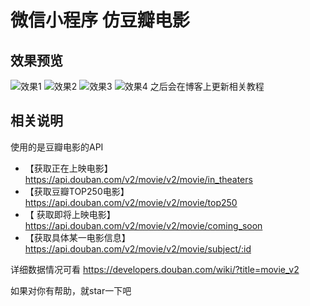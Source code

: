 # 微信小程序 仿豆瓣电影

## 效果预览
![效果1][1]
![效果2][3]
![效果3][4]
![效果4][2]
之后会在博客上更新相关教程

  ## 相关说明
  使用的是豆瓣电影的API

 - 【获取正在上映电影】  
 https://api.douban.com/v2/movie/v2/movie/in_theaters
 - 【获取豆瓣TOP250电影】
 https://api.douban.com/v2/movie/v2/movie/top250
 - 【 获取即将上映电影】
https://api.douban.com/v2/movie/v2/movie/coming_soon
 - 【获取具体某一电影信息】
 https://api.douban.com/v2/movie/v2/movie/subject/:id
 
 详细数据情况可看 
 https://developers.douban.com/wiki/?title=movie_v2
 
 如果对你有帮助，就star一下吧


  [1]: http://7xsgg1.com1.z0.glb.clouddn.com/doubanfilm1.gif
  [2]: http://7xsgg1.com1.z0.glb.clouddn.com/doubanfilm2.gif
  [3]: http://7xsgg1.com1.z0.glb.clouddn.com/doubanfilm3.gif
  [4]: http://7xsgg1.com1.z0.glb.clouddn.com/doubanfilm4.gif